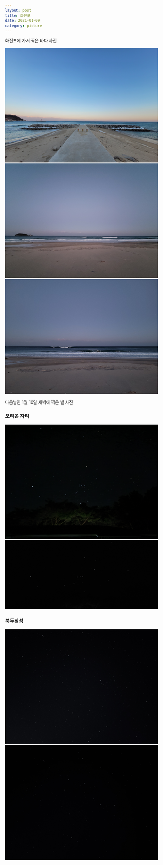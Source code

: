 ```yaml
---
layout: post
title: 화진포
date: 2021-01-09
category: picture
---
```


화진포에 가서 찍은 바다 사진

![170557](/media/picture/20210109/20210109_170557.jpg)
![174603](/media/picture/20210109/20210109_174603.jpg)
![174813](/media/picture/20210109/20210109_174813.jpg)


다음날인 1월 10일 새벽에 찍은 별 사진

### 오리온 자리
![021025](/media/picture/20210109/20210110_021025.jpg)
![021316](/media/picture/20210109/20210110_021316.jpg)

### 북두칠성
![035649](/media/picture/20210109/20210110_035649.jpg)
![035724](/media/picture/20210109/20210110_035724.jpg)